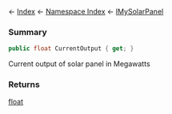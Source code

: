 ← [Index](Api-Index) ← [Namespace Index](Namespace-Index) ← [IMySolarPanel](SpaceEngineers.Game.ModAPI.Ingame.IMySolarPanel)

### Summary

```csharp
public float CurrentOutput { get; }
```

Current output of solar panel in Megawatts

### Returns

[float](https://docs.microsoft.com/en-us/dotnet/api/system.single?view=netframework-4.6)

